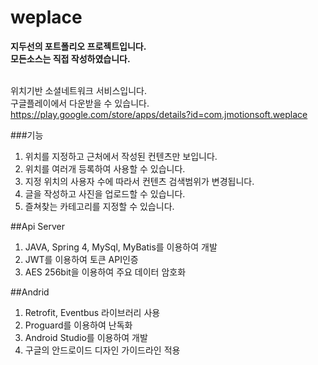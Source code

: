 # weplace

**지두선의 포트폴리오 프로젝트입니다.**<br/>
**모든소스는 직접 작성하였습니다.**<br/><br/>

위치기반 소셜네트워크 서비스입니다.</br>
구글플레이에서 다운받을 수 있습니다.</br>
https://play.google.com/store/apps/details?id=com.jmotionsoft.weplace
	
###기능
1. 위치를 지정하고 근처에서 작성된 컨텐츠만 보입니다.
2. 위치를 여러개 등록하여 사용할 수 있습니다.
3. 지정 위치의 사용자 수에 따라서 컨텐츠 검색범위가 변경됩니다.
4. 글을 작성하고 사진을 업로드할 수 있습니다.
5. 즐쳐찾는 카테고리를 지정할 수 있습니다.

##Api Server	
1. JAVA, Spring 4, MySql, MyBatis를 이용하여 개발
2. JWT를 이용하여 토큰 API인증
3. AES 256bit을 이용하여 주요 데이터 암호화
		
##Andrid
1. Retrofit, Eventbus 라이브러리 사용
2. Proguard를 이용하여 난독화
3. Android Studio를 이용하여 개발
4. 구글의 안드로이드 디자인 가이드라인 적용
